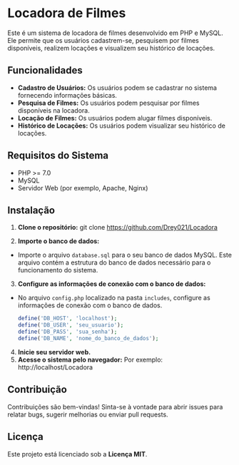 # Locadora de Filmes

Este é um sistema de locadora de filmes desenvolvido em PHP e MySQL. Ele permite que os usuários cadastrem-se, pesquisem por filmes disponíveis, realizem locações e visualizem seu histórico de locações.

## Funcionalidades

- **Cadastro de Usuários:** Os usuários podem se cadastrar no sistema fornecendo informações básicas.
- **Pesquisa de Filmes:** Os usuários podem pesquisar por filmes disponíveis na locadora.
- **Locação de Filmes:** Os usuários podem alugar filmes disponíveis.
- **Histórico de Locações:** Os usuários podem visualizar seu histórico de locações.

## Requisitos do Sistema

- PHP >= 7.0
- MySQL
- Servidor Web (por exemplo, Apache, Nginx)

## Instalação

1. **Clone o repositório:**
git clone https://github.com/Drey021/Locadora


2. **Importe o banco de dados:**
- Importe o arquivo `database.sql` para o seu banco de dados MySQL. Este arquivo contém a estrutura do banco de dados necessário para o funcionamento do sistema.

3. **Configure as informações de conexão com o banco de dados:**
- No arquivo `config.php` localizado na pasta `includes`, configure as informações de conexão com o banco de dados.
  ```php
  define('DB_HOST', 'localhost');
  define('DB_USER', 'seu_usuario');
  define('DB_PASS', 'sua_senha');
  define('DB_NAME', 'nome_do_banco_de_dados');
  ```

4. **Inicie seu servidor web.**
5. **Acesse o sistema pelo navegador:**
Por exemplo: http://localhost/Locadora

## Contribuição

Contribuições são bem-vindas! Sinta-se à vontade para abrir issues para relatar bugs, sugerir melhorias ou enviar pull requests.

## Licença

Este projeto está licenciado sob a **Licença MIT**.

